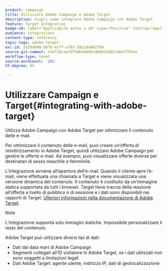 ```yaml
---
product: campaign
title: Utilizzare Adobe Campaign e Adobe Target
description: Scopri come integrare Adobe Campaign con Adobe Target
feature: Target Integration
badge-v8: label="Applicabile anche a v8" type="Positive" tooltip="Applicabile anche a Campaign v8"
audience: integrations
content-type: reference
topic-tags: adobe-target
exl-id: 2e29d090-b87b-4cff-a703-58e1da082f04
source-git-commit: e34718caefdf5db4ddd61db601420274be77054e
workflow-type: tm+mt
source-wordcount: '201'
ht-degree: 0%

---
```


# Utilizzare Campaign e Target{#integrating-with-adobe-target}



Utilizza Adobe Campaign con Adobe Target per ottimizzare il contenuto delle e-mail.

Per ottimizzare il contenuto delle e-mail, puoi creare un’offerta di reindirizzamento in Adobe Target, quindi utilizzare Adobe Campaign per gestire le offerte e-mail. Ad esempio, puoi visualizzare offerte diverse per destinatari di sesso maschile e femminile.

L’integrazione avviene all’apertura dell’e-mail. Quando il cliente apre l’e-mail, viene effettuata una chiamata a Target e viene visualizzata una versione dinamica del contenuto. Il contenuto è costituito da un’immagine statica supportata da tutti i browser. Target tiene traccia della reazione all’offerta a livello di pubblico o di sessione e i dati sono disponibili nei rapporti di Target. [Ulteriori informazioni nella documentazione di Adobe Target](https://experienceleague.adobe.com/docs/target/using/integrate/campaign-and-target.html).


>[!NOTE]
>
>L’integrazione supporta solo immagini statiche. Impossibile personalizzare il resto del contenuto.

Adobe Target può utilizzare diversi tipi di dati:

* Dati dal data mart di Adobe Campaign
* Segmenti collegati all’ID visitatore in Adobe Target, se i dati utilizzati non sono soggetti a limitazioni legali
* Dati Adobe Target: agente utente, indirizzo IP, dati di geolocalizzazione
